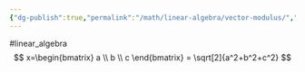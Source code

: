 ```yaml
---
{"dg-publish":true,"permalink":"/math/linear-algebra/vector-modulus/","created":"","updated":""}
---
```


#linear_algebra 
$$
x=\begin{bmatrix} a \\ b \\ c \end{bmatrix} = \sqrt[2]{a^2+b^2+c^2}
$$